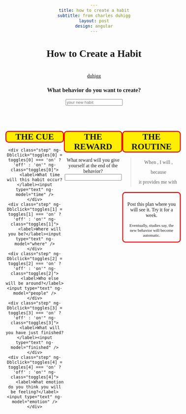```yaml
---
title: how to create a habit
subtitle: from charles duhigg
layout: post
design: angular
---
```


<style>
body {
    font: 1em futura;
    text-align: center;
}

h1 {
    font-size: 2em;
    font-weight: bold;
}
h2 {
    font-size: 1.75em;
}
.third {
    float: left;
    width: 33%;
}

.madlibs {
	display: inline-block;
	position: relative;
	text-decoration: underline;
}
// good try
//.madlibs:after {
//	content: "";
//	position: absolute;
//	left: 0;
//	display: inline-block;
//	height: 1em;
//	width: 100%;
//	border-bottom: 1px solid black;
//	margin-top: 5px;
//}
[class^="step"] {
    border: 3px solid #ee0000;
    border-radius: 10px;
    margin: 0.5em 0;
}
.step__name {
    background: #ffee00;
    text-transform: uppercase;
    font-weight: bold;
}
.step {
    padding: 0.75em;
}
blockquote {
	line-height: 2;
}
.description {
	display: inline;
	position: relative;
	//border-bottom: 1px solid black;
}
.description small {
	display: block;
	color: red;
	font-size: 75%;
	margin-top: -0.75em;
	text-transform: uppercase;
	font-weight: bold;
	position: absolute;
	width: 100%;
	display: none;
}

.step input {
	width: 100%;
	padding: 0.5em;
	display: none;
}
.on {
	border-color: green;
	text-align: center;
}
.on input {
	display: block;
}
.off input {
	display: none;
}
</style>

<script src="//ajax.googleapis.com/ajax/libs/angularjs/1.2.15/angular.min.js"></script>
	
<script>
function Habit($scope) {
    
	$scope.time = "12pm";
	$scope.where = "";
	
	var cues = [
		{cue :"time", prepend: "the time is ", used: false}, 
		{cue : "where", prepend: "my location is ", used: false},
		{cue : "people", prepend: "I am around ", used: false},
		{cue : "finished", prepend: "I have just finished ", used: false},
		{cue : "emotion", prepend: "I am feeling ", used: false},
	]
	
	$scope.combinedCue = function () {
		var test = "", used = 0;
			
		for (var i = 0; i < cues.length; i++) {
			var current = cues[i].cue;
			
			if ($scope[current] && $scope[current].length > 0) {
				cues[i].used = true;
				used += cues[i].used === true ? 1 : -1;
				
				var assemble = (used > 1 ? " and " : "") + cues[i].prepend + $scope[current];
				test += assemble;
			}
			cues[i].used = false;
		} 
		console.log(used)
		return test;
	}
	
	//$scope.tog = "off";
	//$scope.toggleStep = function () {
	//	return this.tog = this.tog === 'off' ? 'on' : 'off';
	//}
	
	// can this be combined with cues?
	$scope.toggles = ["on", "off", "off", "off", "off"]
	
	
	
    $scope.routine = "your routine";
    $scope.reward = "your reward";
	
}
</script>

<div ng-app>
<div ng-controller="Habit">
<h1>How to Create a Habit</h1>
<h1 ng-bind="combinedCue"></h1>
<a href="http://duhigg-site.s3.amazonaws.com/wp-content/uploads/2014/04/Flowchart-How-to-Create-a-Habit.pdf">duhigg</a>
<h3>What behavior do you want to create?</h3>
<input type="text" placeholder="your new habit" ng-model="routine" />

<br><br>
	<div class="cue third">
	<h2 class="step__name">The Cue</h2>
	
	<div class="step" ng-Dblclick="toggles[0] = toggles[0] === 'on' ? 'off' : 'on'" ng-class="toggles[0]">
		<label>What time will this habit occur?</label><input type="text" ng-model="time" />
	</div>
	<div class="step" ng-Dblclick="toggles[1] = toggles[1] === 'on' ? 'off' : 'on'" ng-class="toggles[1]">
		<label>Where will you be?</label><input type="text" ng-model="where" />
	</div>
	<div class="step" ng-Dblclick="toggles[2] = toggles[2] === 'on' ? 'off' : 'on'" ng-class="toggles[2]">
		<label>Who else will be around?</label><input type="text" ng-model="people" />
	</div>
	<div class="step" ng-Dblclick="toggles[3] = toggles[3] === 'on' ? 'off' : 'on'" ng-class="toggles[3]">
		<label>What will you have just finished?</label><input type="text" ng-model="finished" />
	</div>
	<div class="step" ng-Dblclick="toggles[4] = toggles[4] === 'on' ? 'off' : 'on'" ng-class="toggles[4]">
		<label>What emotion do you think you will be feeling?</label><input type="text" ng-model="emotion" />
	</div>
</div>
<div class="reward third">
<h2 class="step__name">The Reward</h2>

<label>What reward will you give yourself at the end of the behavior?</label><input ng-model="reward" type="text" /><br>
</div>
<div class="routine third">
<h2 class="step__name">The Routine</h2>

<blockquote>When <div class="description"><span class="madlibs" ng-bind="combinedCue()"></span><small>Cue</small></div>, I will <div class="description"><span class="madlibs" ng-bind="routine"></span><small>Routine</small></div>, because<br>
	it provides me with <div class="description"><span class="madlibs" ng-bind="reward"></span><small>Reward</small></div> </blockquote>

<div class="step"><p>Post this plan where you will see it. Try it for a week.</p>
<small>Eventually, studies say, the new behavior will become automatic.</small></div>
</div>
</div>

